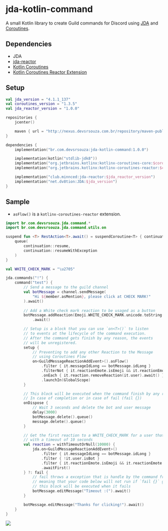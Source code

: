 # jda-kotlin-command

A small Kotlin library to create Guild commands for Discord using [JDA](https://github.com/DV8FromTheWorld/JDA) and [Coroutines](https://github.com/Kotlin/kotlinx.coroutines).

## Dependencies
- JDA
- [jda-reactor](https://github.com/MinnDevelopment/jda-reactor)
- [Kotlin Coroutines](https://github.com/Kotlin/kotlinx.coroutines)
- [Kotlin Coroutines Reactor Extension](https://github.com/Kotlin/kotlinx.coroutines/tree/master/reactive/kotlinx-coroutines-reactor)

## Setup

```kotlin
val jda_version = "4.1.1_137"
val coroutines_version = "1.3.5"
val jda_reactor_version = "1.0.0"

repositories {
    jcenter()

    maven { url = "http://nexus.devsrsouza.com.br/repository/maven-public/" }
}

dependencies {
    implementation("br.com.devsrsouza:jda-kotlin-command:1.0.0")

    implementation(kotlin("stdlib-jdk8"))
    implementation("org.jetbrains.kotlinx:kotlinx-coroutines-core:$coroutines_version")
    implementation("org.jetbrains.kotlinx:kotlinx-coroutines-reactor:$coroutines_version")

    implementation("club.minnced:jda-reactor:$jda_reactor_version")
    implementation("net.dv8tion:JDA:$jda_version")
}
```

## Sample

- `asFlow()` is a `kotlinx-coroutines-reactor` extension.

```kotlin
import br.com.devsrsouza.jda.command.*
import br.com.devsrsouza.jda.command.utils.on

suspend fun <T> RestAction<T>.await() = suspendCoroutine<T> { continuation ->
    queue(
        continuation::resume,
        continuation::resumeWithException
    )
}

val WHITE_CHECK_MARK = "\u2705"

jda.commands("!") {
    command("test") {
        // Send a message to the guild channel
        val botMessage = channel.sendMessage(
            "Hi ${member.asMention}, please click at CHECK MARK!"
        ).await()
    
        // Add a White check mark reaction to be usaged as a button
        botMessage.addReaction(Emoji.WHITE_CHECK_MARK.unicode.toString())
            .await()

        // Setup is a block that you can use `on<T>()` to listen
        // to events at the lifecycle of the command execution.
        // After the command gets finish by any reason, the events
        // will be unregistered.
        setup {
            // Preventing to add any other Reaction to the Message
            // using Coroutines Flow
            on<GuildMessageReactionAddEvent>().asFlow()
                .filter { it.messageIdLong == botMessage.idLong }
                .filterNot { it.reactionEmote.isEmoji && it.reactionEmote.emoji == WHITE_CHECK_MARK }
                .onEach { it.reaction.removeReaction(it.user).await() }
                .launchIn(GlobalScope)
        }

        // This block will be executed when the command finish by any reason
        // In case of completion or in case of fail (fail {})
        onDispose {
            // Wait 3 seconds and delete the bot and user message
            delay(3000)
            botMessage.delete().queue()
            message.delete().queue()
        }

        // Get the first reaction to a WHITE_CHECK_MARK for a user that is not a bot
        // with a timeout of 10 seconds
        val reaction = withTimeoutOrNull(10000) {
            jda.on<GuildMessageReactionAddEvent>()
                .filter { it.messageIdLong == botMessage.idLong }
                .filter { !it.user.isBot }
                .filter { it.reactionEmote.isEmoji && it.reactionEmote.emoji == WHITE_CHECK_MARK }
                .awaitFirst()
        } ?: fail {
            // fail throws a exception that is handle by the command framework
            // meaning that your code below will not run if `fail {}` get called
            // this block will be executed when it fails
            botMessage.editMessage("Timeout :(").await()
        }

        botMessage.editMessage("Thanks for clicking!").await()
    }
}
```

![](https://media.giphy.com/media/kgUvHExCmCcO3QFs4Z/giphy.gif)